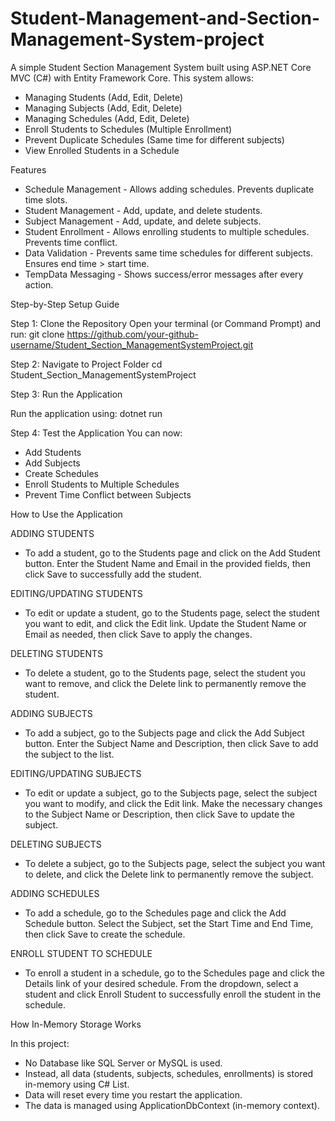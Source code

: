 # Student-Management-and-Section-Management-System-project

A simple Student Section Management System built using ASP.NET Core MVC (C#) with Entity Framework Core.
This system allows:

- Managing Students (Add, Edit, Delete)
- Managing Subjects (Add, Edit, Delete)
- Managing Schedules (Add, Edit, Delete)
- Enroll Students to Schedules (Multiple Enrollment)
- Prevent Duplicate Schedules (Same time for different subjects)
- View Enrolled Students in a Schedule

Features
- Schedule Management - Allows adding schedules. Prevents duplicate time slots.
- Student Management - Add, update, and delete students.
- Subject Management - Add, update, and delete subjects.
- Student Enrollment - Allows enrolling students to multiple schedules. Prevents time conflict.
- Data Validation - Prevents same time schedules for different subjects. Ensures end time > start time.
- TempData Messaging - Shows success/error messages after every action.

Step-by-Step Setup Guide

Step 1: Clone the Repository
Open your terminal (or Command Prompt) and run:
git clone https://github.com/your-github-username/Student_Section_ManagementSystemProject.git

Step 2: Navigate to Project Folder
cd Student_Section_ManagementSystemProject

Step 3: Run the Application

Run the application using:
dotnet run

Step 4: Test the Application
You can now:

- Add Students
- Add Subjects
- Create Schedules
- Enroll Students to Multiple Schedules
- Prevent Time Conflict between Subjects

How to Use the Application

ADDING STUDENTS
- To add a student, go to the Students page and click on the Add Student button. Enter the Student Name and Email in the provided fields, then click Save to successfully add the student.

EDITING/UPDATING STUDENTS
- To edit or update a student, go to the Students page, select the student you want to edit, and click the Edit link. Update the Student Name or Email as needed, then click Save to apply the changes.

DELETING STUDENTS
- To delete a student, go to the Students page, select the student you want to remove, and click the Delete link to permanently remove the student.

ADDING SUBJECTS
- To add a subject, go to the Subjects page and click the Add Subject button. Enter the Subject Name and Description, then click Save to add the subject to the list.

EDITING/UPDATING SUBJECTS
- To edit or update a subject, go to the Subjects page, select the subject you want to modify, and click the Edit link. Make the necessary changes to the Subject Name or Description, then click Save to update the subject.

DELETING SUBJECTS
- To delete a subject, go to the Subjects page, select the subject you want to delete, and click the Delete link to permanently remove the subject.

ADDING SCHEDULES
- To add a schedule, go to the Schedules page and click the Add Schedule button. Select the Subject, set the Start Time and End Time, then click Save to create the schedule.

ENROLL STUDENT TO SCHEDULE
- To enroll a student in a schedule, go to the Schedules page and click the Details link of your desired schedule. From the dropdown, select a student and click Enroll Student to successfully enroll the student in the schedule.

How In-Memory Storage Works

In this project:

- No Database like SQL Server or MySQL is used.
- Instead, all data (students, subjects, schedules, enrollments) is stored in-memory using C# List<T>.
- Data will reset every time you restart the application.
- The data is managed using ApplicationDbContext (in-memory context).
